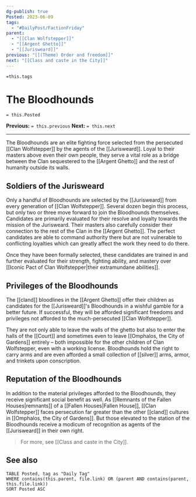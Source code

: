 ```yaml
---
dg-publish: true
Posted: 2023-06-09
tags:
  - "#DailyPost/FactionFriday"
parent:
  - "[[Clan Wolfstepper]]"
  - "[[Argent Ghetto]]"
  - "[[Jurisweard]]"
previous: "[[(Theme) Order and freedom]]"
next: "[[Class and caste in the City]]"
---
```

`=this.tags`
# The Bloodhounds
`= this.Posted`

**Previous:** `= this.previous`
**Next:** `= this.next`

---

The Bloodhounds are an elite fighting force selected from the persecuted [[Clan Wolfstepper]] by the agents of the [[Jurisweard]]. Loyal to their masters above even their own people, they serve a vital role as a bridge between the Clan sequestered to the [[Argent Ghetto]] and the rest of humanity outside its walls.

## Soldiers of the Jurisweard

Only a handful of Bloodhounds are selected by the [[Jurisweard]] from every generation of [[Clan Wolfstepper]]. Several dozen begin this process, but only two or three move forward to join the Bloodhounds themselves. Candidates are primarily evaluated for their resolve and loyalty towards the mission of the Jurisweard. Their masters also carefully consider their connection to the rest of the Clan in the [[Argent Ghetto]]. The perfect candidates are able to command authority there but are not vulnerable to conflicting loyalties which can greatly affect the work they need to do there.

Once they have been formally selected, these candidates are trained in and further evaluated for their strength, fighting ability, and mastery over [[Iconic Pact of Clan Wolfstepper|their extramundane abilities]].

## Privileges of the Bloodhounds

The [[cland]] bloodlines in the [[Argent Ghetto]] offer their children as candidates for the [[Jurisweard]]'s Bloodhounds in a wishful gamble for a better future. If successful, they will be afforded significant freedoms and privileges not afforded to the much-persecuted [[Clan Wolfstepper]].

They are not only able to leave the walls of the ghetto but also to enter the halls of the [[Court]] and sometimes even to leave [[Omphalos, the City of Gardens]] entirely – both impossible for the other children of Clan Wolfstepper, even with a working license. Bloodhounds hold the right to carry arms and are even afforded a small collection of [[silver]] arms, armor, and trinkets upon conscription.

## Reputation of the Bloodhounds

In addition to the material privileges afforded to the Bloodhounds, they receive significant social benefit as well. As [[Remnants of the Fallen Houses|remnants]] of a [[Fallen Houses|Fallen House]], [[Clan Wolfstepper]] faces persecution far greater than the other [[cland]] cultures in [[Omphalos, the City of Gardens]]. But those elevated to the station of the Bloodhounds receive a modicum of recognition as agents of the [[Jurisweard]] in their own right.

> For more, see [[Class and caste in the City]].

## See also

```dataview
TABLE Posted, tag as "Daily Tag"
WHERE contains(this.parent, file.link) OR (parent AND contains(parent, this.file.link))
SORT Posted ASC
```